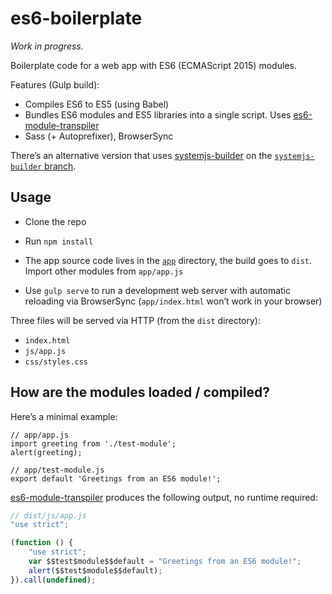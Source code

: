 # es6-boilerplate

*Work in progress.*

Boilerplate code for a web app with ES6 (ECMAScript 2015) modules.

Features (Gulp build):

- Compiles ES6 to ES5 (using Babel)
- Bundles ES6 modules and ES5 libraries into a single script. Uses [es6-module-transpiler]
- Sass (+ Autoprefixer), BrowserSync

There’s an alternative version that uses [systemjs-builder] on the [`systemjs-builder` branch](https://github.com/j13z/es6-boilerplate/tree/systemjs-builder).

[es6-module-transpiler]: https://github.com/esnext/es6-module-transpiler
[systemjs-builder]: https://github.com/guybedford/systemjs-builder


## Usage

- Clone the repo

- Run `npm install`

- The app source code lives in the [`app`](https://github.com/j13z/es6-boilerplate/tree/master/app) directory, the build goes to `dist`. Import other modules from `app/app.js`

- Use `gulp serve` to run a development web server with automatic reloading via BrowserSync (`app/index.html` won’t work in your browser)

Three files will be served via HTTP (from the `dist` directory):

- `index.html`
- `js/app.js`
- `css/styles.css`


## How are the modules loaded / compiled?

Here’s a minimal example:

```
// app/app.js
import greeting from './test-module';
alert(greeting);
```

```
// app/test-module.js
export default 'Greetings from an ES6 module!';
```

[es6-module-transpiler] produces the following output, no runtime required:

```javascript
// dist/js/app.js
"use strict";

(function () {
    "use strict";
    var $$test$module$$default = "Greetings from an ES6 module!";
    alert($$test$module$$default);
}).call(undefined);
```
